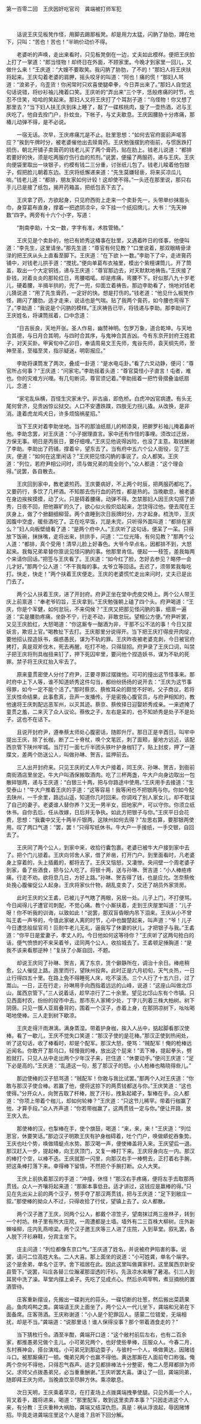 第一百零二回　王庆因奸吃官司　龚端被打师军犯

　

　　话说王庆见板凳作怪，用脚去踢那板凳。却是用力太猛，闪肭了胁肋，蹲在地下，只叫：“苦也！苦也！”半晌价动价不得。

　　老婆听的声唤，走出来看时，只见板凳倒在一边，丈夫如此模样。便把王庆脸上打了一掌道：“郎当怪物！却终日在外面，不顾家里。今晚才到家里一回儿，又做什么来！”王庆道：“大嫂不要取笑。我闪肭了胁肋，了不的！”那妇人将王庆扶将起来。王庆勾着老婆的肩胛，摇头咬牙的叫道：“阿也！痛的慌！”那妇人骂道：“浪弟子，乌歪货！你闲常时只欢喜使腿牵拳，今日弄出来了。”那妇人自觉这句话说错，将纱衫袖儿掩着口笑。王庆听的“弄出来”三个字，恁般疼痛的时节，也忍不住笑，哈哈的笑起来。那妇人又将王庆打了个耳刮子道：“乌怪物！你又想了那里去？”当下妇人扶王庆到床上睡了，敲了一碟核桃肉，旋了一壶热酒，迟与王庆吃了。他自去拴门户，扑蚊虫，下帐子，与丈夫歇息。王庆因腰胁十分疼痛，那椿儿动弹不得，是不必说。

　　一宿无话。次早，王庆疼痛兀是不止。肚里思想：“如何去官府面前声喏答应？”挨到午牌时分，被老婆催他出去赎膏药。王庆勉强摆到府衙前，与惯医跌打损伤，朝北开铺子卖膏药的钱老儿买了两个膏药，贴在肋上。钱老儿说道：“都排若要好的快，须是吃两服疗伤行血的煎剂。”说罢，便撮了两服药，递与王庆。王庆向便袋里取出一块银子，约模有钱二三分重，讨张纸儿包了。钱老儿睃着他包银子，假把脸儿朝着东边。王庆将纸懈递来道：“先生莫嫌轻亵，将来买凉瓜儿啖。”钱老儿道：“都排，朋友家如何计较！这却使不得。”一头还在那里说，那只右手儿已是接了纸包，揭开药箱盖，把纸包丢下去了。

　　王庆拿了药，方欲起身，只见府西街上走来一个卖卦先一，头带单纱抹眉头巾，身穿葛布直身，撑着一把遮阴凉伞，伞下挂一个纸招牌儿，大书：“先天神数”四字。两旁有十六个小字，写道：

　　“荆南李助，十文一数，字字有准，术胜管辂。”

　　王庆见是个卖卦的，他已有娇秀这椿事在肚里，又遇着昨日的怪事，他便叫道：“李先生，这里请坐。”那先生道：“尊官有何见教？”口里说着，那双眼睛骨渌渌的把王庆从头上直看至脚下。王庆道：“在下欲卜一数。”李助下了伞，走进膏药铺中，对钱老儿拱手道：“搅扰。”便向单葛布衣袖里，模出个紫檀课筒儿，开了筒盖，取出一个大定铜钱，递与王庆道：“尊官那边去，对天默默地祷告。”王庆接了卦钱，对着炎炎的那轮红日，弯腰唱喏。却是疼痛，弯腰不下。好似那八九十岁老儿，硬着腰，半揖半拱的，兜了一兜，仰面立着祷告。那边李助看了，悄地对钱老儿猜说道：“用了先生膏药，一定好的快。想是打伤的。”钱老道：“他见什么板凳作怪，踢闪了腰肋。适才走来，说话也是气喘。贴了我两个膏药，如今腰也弯得下了。”李助道：“我说是个闪肭的模样。”王庆祷告已毕，将钱递与李助。那李助问了王庆姓名，将课筒摇着，口中念道：

　　“日吉辰良，天地开张。圣人作易，幽赞神明。包罗万象，道合乾坤。与天地合其德，与日月合其明，与四时合其序，与鬼神合其吉凶。今有东京开封府王姓君子，对天买卦。甲寅旬中乙卯日，奉请周易文王先师，鬼谷先师，袁天纲先师，至神至圣，至福至灵，指示疑迷，明彰报应。”

　　李助将课筒发了两次，叠成一卦道：“是水电屯卦。”看了六爻动静，便问：“尊官所占何事？”王庆道：“问家宅。”李助摇着头道：“尊官莫怪小子直言！屯者，难也。你的灾难方兴哩。有几句断词，尊官须记着。”李助摇着一把竹骨摺叠油纸扇儿，念道：

　　“家宅乱纵横，百怪生灾家未宁。非古庙，即危桥。白虎冲凶官病遭。有头无尾何曾济，见贵凶惊讼狱交。人口不安遭跌蹼，四肢无力拐儿撬。从改换，是非消。逢着虎龙鸡犬日，许多烦恼祸星招。”

　　当下王庆对着李助坐地。当不的那油纸扇儿的柿漆臭，把擀罗衫袖儿掩着鼻听他。李助念罢，对王庆道：“小子据理直言。家中还有作怪的事哩。须改过迁居，方保无事。明日是丙辰日，要仔细哩。”王庆见他说得凶险，也没了主意。取钱酬谢了李助。李助出了药铺，撑着伞，望东去了。当有府中五六个公人衙役，见了王庆，便道：“如何在这里闲话？”王庆把见怪闪肭的事说了。众人都笑。王庆道：“列位，若府尹相公问时，须与做兄弟的周全则个。”众人都道：“这个理会得。”说罢，各自散去。

　　王庆回到家中，教老婆煎药。王庆要病好，不上两个时辰，把两服药都吃了。又要药行，多饮了几杯酒。不知那去伤行血的药性，都是热的。当晚歇息，被老婆在身边挨挨摸摸，动了火。只是碍着腰痛，动弹不得。怎禁那妇人因王庆勾搭了娇秀，日夜不回，把他寡旷的久了，欲心似火般炽焰起来，怎饶得过他。便去爬在王庆身上，做了个掀翻细柳营。两个直睡到次日辰牌时分，方才起身。梳洗毕，王庆因腹中空虚，暖些酒吃了。正在吃早饭，兀是未完，只听得外面叫道：“都排在家么？”妇人向板壁缝看了道：“是两个府中人。”王庆听了这句话，便呆了一呆。只得放下饭碗，抹抹嘴，走将出来，拱拱手，问道：“二位光降，有何见教？”那两个公人道：“都排，真个受用！清早儿脸上好春色。大爷今早点名，因都排不到，大怒起来。我每兄弟辈替你禀说见怪闪肭的事。他那里肯信。便起一一枝签，差我每两个来请你回话。”把签与王庆看了。王庆道：“如今红了脸，怎好去参见？略停一会儿才好。”那两个公人道：“不干我每的事。太爷立等回话。去迟了，须带累我每吃打。快走，快走！”两个扶着王庆便走。王庆的老婆慌忙走出来问时，丈夫已是出门去了。

　　两个公人扶着王庆，进了开封府。府尹正坐在堂中虎皮交椅上。两个公人带王庆上前禀道：“奉老爷钧旨，王庆拿到。”王庆勉强朝上磕了四个头。府尹喝道：“王庆，你是个军健，如何怠玩，不来伺候？”王庆又把那见怪闪肭的事，细禀一遍道：“实是腰肋疼痛，坐卧不宁，行走不动，非敢怠玩。望相公方便。”府尹听罢，又见王庆脸红，大怒喝道：“你这厮专一酗酒为非，干那不公不法的事！今日又捏妖言，欺诳上官。”喝教扯下去打。王庆那里分说得开。当下把王庆打得皮开肉绽，要他招认捏造妖书，煽惑愚民，谋为不轨的罪。王庆昨夜被老婆克剥，今日被官府拷打，真是双斧伐木，死去再醒。吃打不地，只得屈招。府尹录了王庆口词，叫禁子把王庆将刑具枷扭来钉了，押下死囚牢里，要问他个捏造妖书，谋为不轨的死罪。禁子将王庆扛抬入牢去了。

　　原来童贯密使人分付了府尹，正要寻罪过摆拨他。可可的撞出这节怪事来。那时府中上下人等，谁不知道娇秀这件勾当，都纷纷扬扬的说开去：“王庆为这节事得罪，如今一定不能个活了。”那时蔡京、蔡攸耳朵的颇觉不好听。父子商议，若将王庆性命结果，此事愈真，丑声一发播传。于是密挽心腹官员，与府尹相知的，教他速将王庆刺配远恶军州，以灭其迹。蔡京、蔡攸择日迎娶娇秀成亲。一来遮掩了童贯之羞，二来灭了众人议论。蔡攸之子，左右是呆的，也不知娇秀是处子不是处子。这也不在话下。

　　且说开封府尹，遵奉蔡太师处心腹密话，随即升厅。那日正是辛酉日。叫牢中提出王庆，除了长枷，断了二十脊杖，唤个文笔匠，刺了面颊，量地方远近，该配西京管下陕州牢城。当厅打一面七斤半团头铁叶护身枷钉了，贴上封皮，押了一道牒文，差两个防送公人，叫做孙琳、贺吉，监押前去。

　　三人出开封府来。只见王庆的丈人牛大户接着，同王庆、孙琳、贺吉，到衙前南街酒店里坐定。牛大户叫酒保搬取酒肉。吃了三杯两盏，牛大户向身边取出一包散碎银两，递与王庆道：“白银三十两，把与你路途中使用。”王庆用手去接道：“生受泰山！”牛大户推着王庆的手道：“这等容易！我等闲也不把银两与你。你如今配去陕州，一千余里，路远山遥，知道你几时回来。你调戏了别人家女儿，却不耽误了自己的妻子。老婆谁人替你养？又无一男半女，田地家产，可以守你。你须立纸休书。自你去后，任从改嫁，日后并无争执。如此方把银子与你。”王庆平日会花费，思想：“我囊中又无十两半斤银两，这陕州如何去得？”左思右算，要那银两使用。叹了两口气道：“罢，罢！”只得写纸休书。牛大户一手接纸，一手交银，自回去了。

　　王庆同了两个公人，到家中来，收拾行囊包裹。老婆已被牛大户接到家中去了。把个门儿锁着。王庆向邻舍人家，借了斧凿，打开门户。到里面看时，凡老婆身上穿着的，头上插戴的，都将去了。王庆又恼怒，又凄惨。央间壁一个周老婆子到家，备了些酒食，把与公人吃了。将银十两，送与孙琳、贺吉道：“小人棒疮疼痛，行走不劝。欲将息几日，方好上路。”孙琳、贺吉得了钱，也是应允。怎奈蔡攸处挽心腹催促公人起身。王庆将家伙什物，胡乱变卖了，交还了胡员外家赁房。

　　此时王庆的父王砉，已被儿子气瞎了两眼，另居一处。儿子上门，不打便骂。今日闻得儿子遭官司刺配，不觉心痛。教个小厮扶着，走到王庆屋里叫道：“儿子呀！你不听我的训诲，以致如此！”说罢，那双盲昏眼内吊下泪来。王庆从小不曾叫王砉一声爷的，今值此家破人离的时节，心中也酸楚起来，叫声道：“爷！儿子今日遭恁般屈官司！叵耐牛老儿无礼，逼我写了休妻的状儿，才把银子与我。”王砉道：“你平日是爱妻子，孝丈人的。今日他如何这等待你？”王庆听了这两句抢白的话，便气愤愤的不来采着爷，迳同两个公人，收拾城去了。王砉顿足捶胸道：“是我不该来看那逆种！”复扶了小厮自回，不题。

　　却说王庆同了孙琳、贺吉，离了东京，赁个僻静所在，调治十余日。棒疮稍愈，公人催促上路。迤里而行，望陕州投奔。此时正是六月初旬，天气炎热，一日止行得四五十里。在路上免不得睡死人床，吃不滚汤。三个人行了十五六日，过了嵩山。一日，正在行走，孙琳用手向西指着远远的山峰，说道：“这座山叫做北邙山，属西京管下。”三人说着话，趁早凉行了二十余里。望见北邙山东有个市镇。只见西面村农，纷纷的投市中去。那市东人家稀少处，丁字儿列着三株大柏树。树下阴荫。只见一簇人亚肩叠背的，围着一个汉子，赤着上身，在那阴凉树下，吆吆喝喝地使棒。三人走到树下歇凉。

　　王庆走得汗雨淋漓，满身蒸湿。带着护身枷，挨入人丛中，掂起脚看那汉使棒。看了一歇儿，王庆不觉失口笑道：“那汉子使的是花棒。”那汉正使到热闹处，听了这句话，收了棒看时，却是个配军。那汉大怒，便骂：“贼配军！俺的枪棒远近闻名。你敢开了那乌口，轻慢我的棒，放出这个屁来！”丢下棒，提起拳头，劈脸就打。只见人丛中走出两个少年汉子来，拦住道：“休要动手。”便问王庆道：“足下必是高的。”王庆道：“乱道这一句，惹了那汉子的怒。小人枪棒也略晓得些儿。”

　　那边使棒的汉子怒骂道：“贼配军！你敢与我比试罢。”那两个人对王庆道：“你敢与那汉子使合棒。若赢了他，便将这掠下的两贯钱都送与你。”王庆笑道：“这也使得。”分开众人，向贺吉取了杆棒，脱了汗衫，拽紥起裙子，掣棒在手。众人都道：“你项上带着个枷儿，却如何轮棒？”王庆道：“只这节儿稀罕。带着行枷赢了他，才算手段。”众人齐声道：“你若带枷赢了，这两贯钱一定与你。”便让开路，放王庆入去。

　　那使棒的汉，也掣棒在手，使个旗鼓，喝道：“来，来，来！”王庆道：“列位恩官，休要笑话。”那边汉子明欺王庆有护身枷碍着，吐个门户，唤做蟒蛇吞象势。王庆也吐个势，唤做晴蜓点水势。那汉喝一声，便使棒盖将入来。王庆望后一退。那汉赶入一步，提起棒，向王庆顶门，又复一棒打下来。王庆将身向左一内。那汉的棒打个空，以棒不迭。王庆就那一闪里，向那汉右手一棒劈去，正打着右手腕，把这条棒打落下来。幸得棒下留情，不然把个手腕打断。众人大笑。

　　王庆上前执着那汉的手道：“冲撞，休怪！”那汉右手疼痛，便将左手去取那两贯钱。众人一齐嚷将起来道：“那厮本事低丑。适才讲过，这钱应是赢棒的得。”只见在先出尖上前的两个汉子，劈手夺了那汉两贯钱，把与王庆道：“足下到敝庄一叙。”那使棒的拗众人不过，只得收拾了行仗，望镇上去了。众人都散。

　　两个汉子邀了王庆，同两个公人，都戴个凉笠子，望南抹过两三座林子，转到一个村坊。林子里有所大庄院，一周遭都是土墙。墙外有二三百株大柳树。庄外新蝉噪柳，庄内乳燕啼梁。两个汉子邀王庆等三人进了庄院，入到草堂。叙礼罢，各人脱下汗衫麻鞋，分宾主坐下。

　　庄主问道：“列位都像东京口气。”王庆道了姓名，并说被府尹陷害的事。说罢，请问二位高姓大名。二人大喜。那上面坐的说道：“小可姓龚，单名个端字。这个是舍弟，单名个正字。舍下祖居在此。因此这里叫做龚家村。这里属西京新安县管下。”说罢，叫庄各替三位瀚濯那湿透的汗衫。先汲凉水来解了暑渴。引三人到耳房中洗了澡。草堂内摆上桌子。先吃了见成点心。然后杀鸡宰鸭，煮豆摘桃的置酒管待。

　　庄客重新摆设，先搬出一碟剥光的蒜头，一碟切断的壮葱，然后搬出菜蔬果品，鱼肉鸡鸭之类。龚端请王庆上面坐了，两个公人一代儿坐下，龚端和兄弟在下面备席。庄客筛酒。王庆称谢道：“小人是个犯罪囚人。感蒙二位错爱，无端相扰，却是不当。”龚端道：“说那里话！谁人保得没事？那个带着酒食走的？”

　　当下猜枚行令。酒至半酣，龚端开口道：“这个敝村前后左右，也有二百余家，都推愚弟兄做个主儿。小可弟兄两个，也好使些拳棒，压服众人。今春二月，东村赛神会，搭台演戏。小可弟兄到那边耍子，与彼村一个人，唤做黄达，因赌钱斗口。被那厮痛打一顿。俺弟兄两个也赢不得他。黄达那厮在人面前夸口称强。俺两个奈何不得他，只得忍气吞声。适才见都排棒法十分整密，俺二人愿拜都排为师父。求师父点拨愚弟兄，必当重重酬谢。”王庆听罢大喜。谦让了一回，龚端同弟，随即拜王庆为师。当晚直饮至尽醉方休。乘凉歇息。

　　次日天明，王庆乘着早凉，在打麦场上点拨龚端拽拳使腿。只见外面一个人，背叉着手，踱将进来，喝道：“那里配军，敢到这里卖弄本事？”只因走进这个人来，有分教：王庆重种大祸胎，龚端又结深仇怨。真是：祸从浮浪起，辱因赌博招。毕竟走进龚端庄里这个人是谁？且听下回分解。
